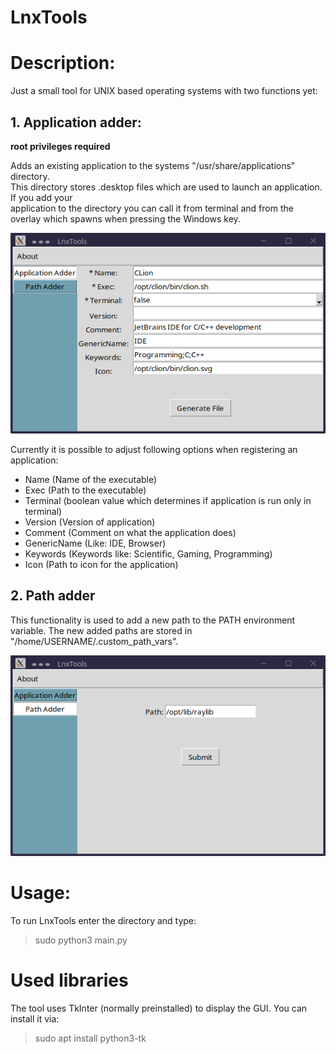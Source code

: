 # LnxTools

# Description:

Just a small tool for UNIX based operating systems with two functions yet:

## 1. Application adder:

<b> root privileges required </b>

Adds an existing application to the systems "/usr/share/applications" directory.  
This directory stores .desktop files which are used to launch an application. If you add your  
application to the directory you can call it from terminal and from the overlay which 
spawns when pressing the Windows key.

<img src="img/app.png">

Currently it is possible to adjust following options when registering an application:
* Name (Name of the executable)
* Exec (Path to the executable)
* Terminal (boolean value which determines if application is run only in terminal)
* Version (Version of application)
* Comment (Comment on what the application does)
* GenericName (Like: IDE, Browser)
* Keywords (Keywords like: Scientific, Gaming, Programming)
* Icon (Path to icon for the application)

## 2. Path adder

This functionality is used to add a new path to the PATH environment variable.
The new added paths are stored in "/home/USERNAME/.custom_path_vars".

<img src="img/path.png">


# Usage:

To run LnxTools enter the directory and type:
> sudo python3 main.py

# Used libraries

The tool uses TkInter (normally preinstalled) to display the GUI. You can install it via:
> sudo apt install python3-tk
